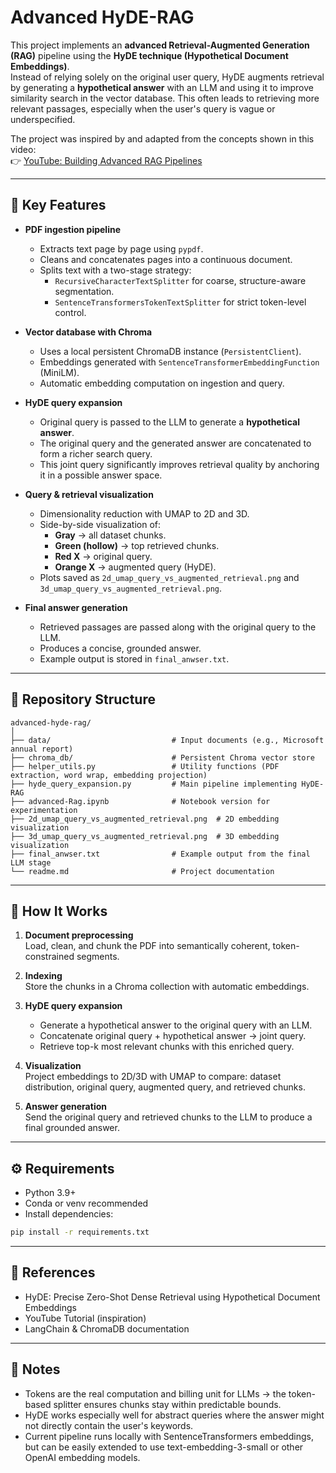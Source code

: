 # Advanced HyDE-RAG

This project implements an **advanced Retrieval-Augmented Generation (RAG)** pipeline using the **HyDE technique (Hypothetical Document Embeddings)**.  
Instead of relying solely on the original user query, HyDE augments retrieval by generating a **hypothetical answer** with an LLM and using it to improve similarity search in the vector database. This often leads to retrieving more relevant passages, especially when the user's query is vague or underspecified.

The project was inspired by and adapted from the concepts shown in this video:  
👉 [YouTube: Building Advanced RAG Pipelines](https://www.youtube.com/watch?v=ea2W8IogX80)

---

## 🔑 Key Features

- **PDF ingestion pipeline**  
  - Extracts text page by page using `pypdf`.  
  - Cleans and concatenates pages into a continuous document.  
  - Splits text with a two-stage strategy:  
    - `RecursiveCharacterTextSplitter` for coarse, structure-aware segmentation.  
    - `SentenceTransformersTokenTextSplitter` for strict token-level control.  

- **Vector database with Chroma**  
  - Uses a local persistent ChromaDB instance (`PersistentClient`).  
  - Embeddings generated with `SentenceTransformerEmbeddingFunction` (MiniLM).  
  - Automatic embedding computation on ingestion and query.  

- **HyDE query expansion**  
  - Original query is passed to the LLM to generate a **hypothetical answer**.  
  - The original query and the generated answer are concatenated to form a richer search query.  
  - This joint query significantly improves retrieval quality by anchoring it in a possible answer space.  

- **Query & retrieval visualization**  
  - Dimensionality reduction with UMAP to 2D and 3D.  
  - Side-by-side visualization of:  
    - **Gray** → all dataset chunks.  
    - **Green (hollow)** → top retrieved chunks.  
    - **Red X** → original query.  
    - **Orange X** → augmented query (HyDE).  
  - Plots saved as `2d_umap_query_vs_augmented_retrieval.png` and `3d_umap_query_vs_augmented_retrieval.png`.  

- **Final answer generation**  
  - Retrieved passages are passed along with the original query to the LLM.  
  - Produces a concise, grounded answer.  
  - Example output is stored in `final_anwser.txt`.  

---

## 📂 Repository Structure

```
advanced-hyde-rag/
│
├── data/                           # Input documents (e.g., Microsoft annual report)
├── chroma_db/                      # Persistent Chroma vector store
├── helper_utils.py                 # Utility functions (PDF extraction, word wrap, embedding projection)
├── hyde_query_expansion.py         # Main pipeline implementing HyDE-RAG
├── advanced-Rag.ipynb              # Notebook version for experimentation
├── 2d_umap_query_vs_augmented_retrieval.png  # 2D embedding visualization
├── 3d_umap_query_vs_augmented_retrieval.png  # 3D embedding visualization
├── final_anwser.txt                # Example output from the final LLM stage
└── readme.md                       # Project documentation
```

---

## 🚀 How It Works

1. **Document preprocessing**  
   Load, clean, and chunk the PDF into semantically coherent, token-constrained segments.

2. **Indexing**  
   Store the chunks in a Chroma collection with automatic embeddings.

3. **HyDE query expansion**  
   - Generate a hypothetical answer to the original query with an LLM.  
   - Concatenate original query + hypothetical answer → joint query.  
   - Retrieve top-k most relevant chunks with this enriched query.

4. **Visualization**  
   Project embeddings to 2D/3D with UMAP to compare: dataset distribution, original query, augmented query, and retrieved chunks.

5. **Answer generation**  
   Send the original query and retrieved chunks to the LLM to produce a final grounded answer.

---

## ⚙️ Requirements

- Python 3.9+  
- Conda or venv recommended  
- Install dependencies:  

```bash
pip install -r requirements.txt
```

---

## 📖 References

- HyDE: Precise Zero-Shot Dense Retrieval using Hypothetical Document Embeddings
- YouTube Tutorial (inspiration)
- LangChain & ChromaDB documentation

---

## 📝 Notes

- Tokens are the real computation and billing unit for LLMs → the token-based splitter ensures chunks stay within predictable bounds.
- HyDE works especially well for abstract queries where the answer might not directly contain the user's keywords.
- Current pipeline runs locally with SentenceTransformers embeddings, but can be easily extended to use text-embedding-3-small or other OpenAI embedding models.